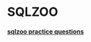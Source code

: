 # SQLZOO
#### [sqlzoo practice questions](https://sqlzoo.net/wiki/SQL_Tutorialhttps://sqlzoo.net/wiki/SQL_Tutorial)
